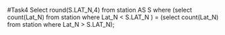 #Task4
Select round(S.LAT_N,4) from station AS S where (select count(Lat_N) from station where Lat_N < S.LAT_N ) = (select count(Lat_N) from station where Lat_N > S.LAT_N);

